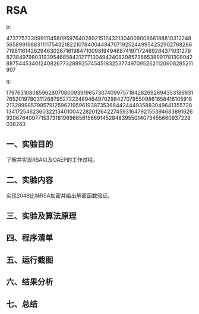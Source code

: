 # RSA
p:

47377573309911145809597640289215124321304009008661888103122485658991988311117543218221078400448470719252449954252902768286719811614262946302671619847100981949468741971724692643710312798238497980319395468584312771304942408208573865389917813080428875445340124082677328892574545183253774970952621120608285211907

q:

179763108085962807080093919657307409975718428269269435318693176520197803112687952722248946497029842707955098616584161059182132899857985791259621959619387353664424449358830496413557281341725462360322134010042282012642274593164792155394683891626920676409771537318196968561566914528483955014073455660937229038263

## 一、实验目的
了解并实现RSA以及OAEP的工作过程。
## 二、实验内容
实现2048比特RSA加密并给出解密函数验证。
## 三、实验及算法原理
## 四、程序清单
## 五、运行截图
## 六、结果分析
## 七、总结
